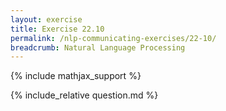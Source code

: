 ```yaml
---
layout: exercise
title: Exercise 22.10
permalink: /nlp-communicating-exercises/22-10/
breadcrumb: Natural Language Processing
---
```


{% include mathjax_support %}

<div><i class="arrow-up" data-chapter="nlp-communicating-exercises" data-exercise="ex_10" data-rating="0"></i></div>
{% include_relative question.md %}
